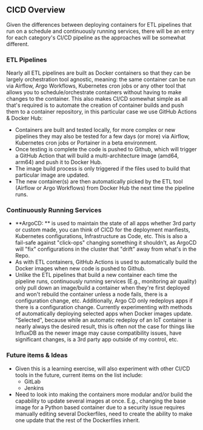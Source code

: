 ## CICD Overview

Given the differences between deploying containers for ETL pipelines that run on a schedule and continuously running services, there will be an entry for each category's CI/CD pipeline as the approaches will be somewhat different. 


### ETL Pipelines

Nearly all ETL pipelines are built as Docker containers so that they can be largely orchestration tool agnostic, meaning: the same container can be run via Airflow, Argo Workflows, Kubernetes cron jobs or any other tool that allows you to schedule/orchestrate containers without having to make changes to the container. This also makes CI/CD somewhat simple as all that's required is to automate the creation of container builds and push them to a container repository, in this particular case we use GitHub Actions & Docker Hub:

* Containers are built and tested locally, for more complex or new pipelines they may also be tested for a few days (or more) via Airflow, Kubernetes cron jobs or Portainer in a beta environment. 
* Once testing is complete the code is pushed to Github, which will trigger a GitHub Action that will build a multi-architecture image (amd64, arm64) and push it to Docker Hub. 
* The image build process is only triggered if the files used to build that particular image are updated.
* The new container(s) are then automatically picked by the ETL tool (Airflow or Argo Workflows) from Docker Hub the next time the pipeline runs. 


### Continuously Running Services 

* **ArgoCD: ** is used to maintain the state of all apps whether 3rd party or custom made, you can think of CICD for the deployment manfiests, Kubernetes configurations, Infrastructure as Code, etc. This is also a fail-safe against "click-ops" changing something it shouldn't, as ArgoCD will "fix" configurations in the cluster that "drift" away from what's in the Repo. 
* As with ETL containers, GitHub Actions is used to automatically build the Docker images when new code is pushed to Github.
* Unlike the ETL pipelines that build a new container each time the pipeline runs, continuously running services (E.g., monitoring air quality) only pull down an image/build a container when they're first deployed and won't rebuild the container unless a node fails, there is a configuration change, etc. Additionally, Argo CD only redeploys apps if there is a configuration change. Currently experimenting with methods of automatically deploying selected apps when Docker images update. "Selected", because while an automatic redeploy of an IoT container is nearly always the desired result, this is often not the case for things like InfluxDB as the newer image may cause compatibility issues, have significant changes, is a 3rd party app outside of my control, etc. 


### Future items & Ideas

* Given this is a learning exercise, will also experiment with other CI/CD tools in the future, current items on the list include:
    * GitLab
    * Jenkins
* Need to look into making the containers more modular and/or build the capability to update several images at once. E.g., changing the base image for a Python based container due to a security issue requires manually editing several Dockerfiles, need to create the ability to make one update that the rest of the Dockerfiles inherit.